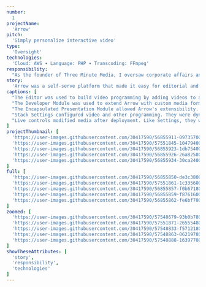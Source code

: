 ```yaml
---
number: 
  1
projectName: 
  'Arrow'
pitch: 
  'Simply personalize interactive video'
type:
  'Oversight'
technologies: 
  'Cloud: AWS ∙ Language: PHP ∙ Transcoding: FFmpeg'
responsibility: 
  "As the founder of Three Minute Media, I oversaw corporate affairs and platform development, including budgets, our product lead, and investor outreach."
story: 
  'Arrow was a self-serve platform that made it easy for editorial and sales teams to personalize and syndicate interactive video based on first- and third-party data.'
captions: [
  "The Editor was used to build video programming by adding videos to a Stack and configuring it with dynamically generated settings. Users could buy and sell their videos through syndication.",
  "The Developer Module was used to extend Arrow with custom media formats, settings, and live controls. Arrow delivered any code-based media, including video players, widgets, and more.",
  "The Encapsulated Presentation Module allowed Arrow's extensibility. It was a mixture of PubML, our proprietary domain-specific programming language, and a user's proprietary source code.",
  "Stack Settings configured video and other programming. They were dynamically generated from instructions in an Encapsulated Presentation Module. Users could create or license their EPMs.",
  "Live controls modified media after deployment. Like Settings, they were dynamically generated from an Encapsulated Presentation Module, making Arrow a true end-to-end publishing system."
]
projectThumbnail: [
  'https://user-images.githubusercontent.com/30417590/56855911-09735700-691e-11e9-83a8-7ddf134fcfa1.png',
  'https://user-images.githubusercontent.com/30417590/57551845-10479400-7338-11e9-8c8c-e3ae7019ddfb.png',
  'https://user-images.githubusercontent.com/30417590/56855923-1db75400-691e-11e9-9657-0daeef8b6199.png',
  'https://user-images.githubusercontent.com/30417590/56855926-26a82580-691e-11e9-9250-23871ffee641.png',
  'https://user-images.githubusercontent.com/30417590/56855934-30ca2400-691e-11e9-841a-bf69f6e63dce.png'
]
full: [
  'https://user-images.githubusercontent.com/30417590/56855850-de3c3800-691c-11e9-9779-83c24b8b579a.png',
  'https://user-images.githubusercontent.com/30417590/57551861-1c335600-7338-11e9-82e5-ba59d3b32d93.png',
  'https://user-images.githubusercontent.com/30417590/56855857-f0b67180-691c-11e9-9457-6ce2d61f2647.png',
  'https://user-images.githubusercontent.com/30417590/56855859-f8761600-691c-11e9-860f-e6dd7caef204.png',
  'https://user-images.githubusercontent.com/30417590/56855862-fe6bf700-691c-11e9-93f1-0240b420dd49.png'
]
zoomed: [
  'https://user-images.githubusercontent.com/30417590/57548679-93b0b780-732f-11e9-9102-be683462cd8c.png',
  'https://user-images.githubusercontent.com/30417590/57551871-26555480-7338-11e9-8dbb-46b314c83168.png',
  'https://user-images.githubusercontent.com/30417590/57548833-f5712180-732f-11e9-8c35-aa60966c15cf.png',
  'https://user-images.githubusercontent.com/30417590/57548863-06219780-7330-11e9-85c1-f612060534a8.png',
  'https://user-images.githubusercontent.com/30417590/57548888-16397700-7330-11e9-8349-1b4d818fbddd.png'
]
showTheseAttributes: [
  'story',
  'responsibility',
  'technologies'
]
---
```

